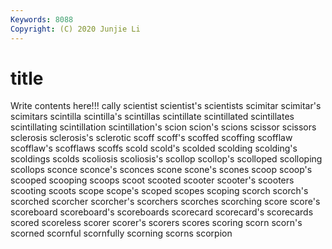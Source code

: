 ```yaml
---
Keywords: 8088
Copyright: (C) 2020 Junjie Li
---
```


# title

Write contents here!!!
cally 
scientist
scientist's 
scientists 
scimitar 
scimitar's 
scimitars 
scintilla 
scintilla's 
scintillas 
scintillate 
scintillated
scintillates 
scintillating 
scintillation 
scintillation's 
scion 
scion's 
scions 
scissor 
scissors 
sclerosis
sclerosis's 
sclerotic 
scoff 
scoff's 
scoffed 
scoffing 
scofflaw 
scofflaw's 
scofflaws 
scoffs
scold 
scold's 
scolded 
scolding 
scolding's 
scoldings 
scolds 
scoliosis 
scoliosis's 
scollop
scollop's 
scolloped 
scolloping 
scollops 
sconce 
sconce's 
sconces 
scone 
scone's 
scones
scoop 
scoop's 
scooped 
scooping 
scoops 
scoot 
scooted 
scooter 
scooter's 
scooters
scooting 
scoots 
scope 
scope's 
scoped 
scopes 
scoping 
scorch 
scorch's 
scorched
scorcher 
scorcher's 
scorchers 
scorches 
scorching 
score 
score's 
scoreboard 
scoreboard's 
scoreboards
scorecard 
scorecard's 
scorecards 
scored 
scoreless 
scorer 
scorer's 
scorers 
scores 
scoring
scorn 
scorn's 
scorned 
scornful 
scornfully 
scorning 
scorns 
scorpion 
